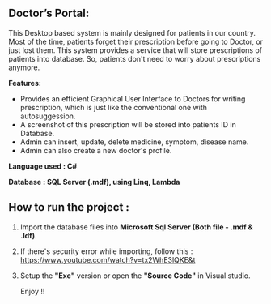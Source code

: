 <h2>Doctor’s Portal:</h2>

This Desktop based system is mainly designed for patients in our country. Most of the time, patients forget their prescription before going to Doctor, or just lost them. This system provides a service that will store prescriptions of patients into database. So, patients don't need to worry about prescriptions anymore.

<b>Features:</b>
* Provides an efficient Graphical User Interface to Doctors for writing prescription, which is just like the conventional one with autosuggession.
* A screenshot of this prescription will be stored into patients ID in Database.
* Admin can insert, update, delete medicine, symptom, disease name.
* Admin can also create a new doctor's profile.

<b>Language used              : C#
  
Database                        : SQL Server (.mdf), using Linq, Lambda</b>

<h2> How to run the project : </h2>

1. Import the database files into <b>Microsoft Sql Server (Both file - .mdf & .ldf)</b>.
2. If there's security error while importing, follow this : https://www.youtube.com/watch?v=tx2WhE3lQKE&t
2. Setup the <b>"Exe"</b> version or open the <b>"Source Code"</b> in Visual studio.

    Enjoy !!
